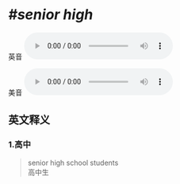 # ***\#senior high*** 
英音
<audio src="./media/senior high1_AAC.aac" controls="controls"></audio>

美音
<audio src="./media/senior high2_AAC.aac" controls="controls"></audio>



  

英文释义
---
### 1.**高中**  

 > senior high school students  
 > 高中生    


